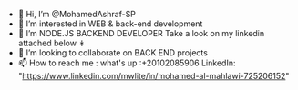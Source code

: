 - 👋 Hi, I’m @MohamedAshraf-SP
- 👀 I’m interested in  WEB & back-end development 
- 🌱 I’m  NODE.JS BACKEND DEVELOPER Take a look on my linkedin attached  below ↡
- 💞️ I’m looking to collaborate on BACK END projects
- 📫 How to reach me : what's up :+20102085906
LinkedIn:   "https://www.linkedin.com/mwlite/in/mohamed-al-mahlawi-725206152"

<!---
MohamedAshraf-SP/MohamedAshraf-SP is a ✨ special ✨ repository because its `README.md` (this file) appears on your GitHub profile.
You can click the Preview link to take a look at your changes.
--->
